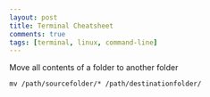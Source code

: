 ```yaml
---
layout: post
title: Terminal Cheatsheet
comments: true
tags: [terminal, linux, command-line]
---
```


Move all contents of a folder to another folder

```
mv /path/sourcefolder/* /path/destinationfolder/
```

